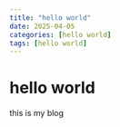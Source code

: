 ```yaml
---
title: "hello world"
date: 2025-04-05
categories: [hello world]
tags: [hello world]
---
```


# hello world

this is my blog